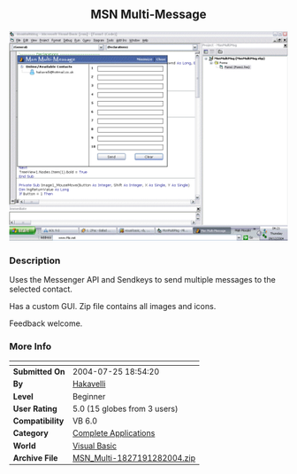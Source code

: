 ﻿<div align="center">

## MSN Multi\-Message

<img src="PIC2004128233459624.gif">
</div>

### Description

Uses the Messenger API and Sendkeys to send multiple messages to the selected contact.

Has a custom GUI. Zip file contains all images and icons.

Feedback welcome.
 
### More Info
 


<span>             |<span>
---                |---
**Submitted On**   |2004-07-25 18:54:20
**By**             |[Hakavelli](https://github.com/Planet-Source-Code/PSCIndex/blob/master/ByAuthor/hakavelli.md)
**Level**          |Beginner
**User Rating**    |5.0 (15 globes from 3 users)
**Compatibility**  |VB 6\.0
**Category**       |[Complete Applications](https://github.com/Planet-Source-Code/PSCIndex/blob/master/ByCategory/complete-applications__1-27.md)
**World**          |[Visual Basic](https://github.com/Planet-Source-Code/PSCIndex/blob/master/ByWorld/visual-basic.md)
**Archive File**   |[MSN\_Multi\-1827191282004\.zip](https://github.com/Planet-Source-Code/hakavelli-msn-multi-message__1-57621/archive/master.zip)









